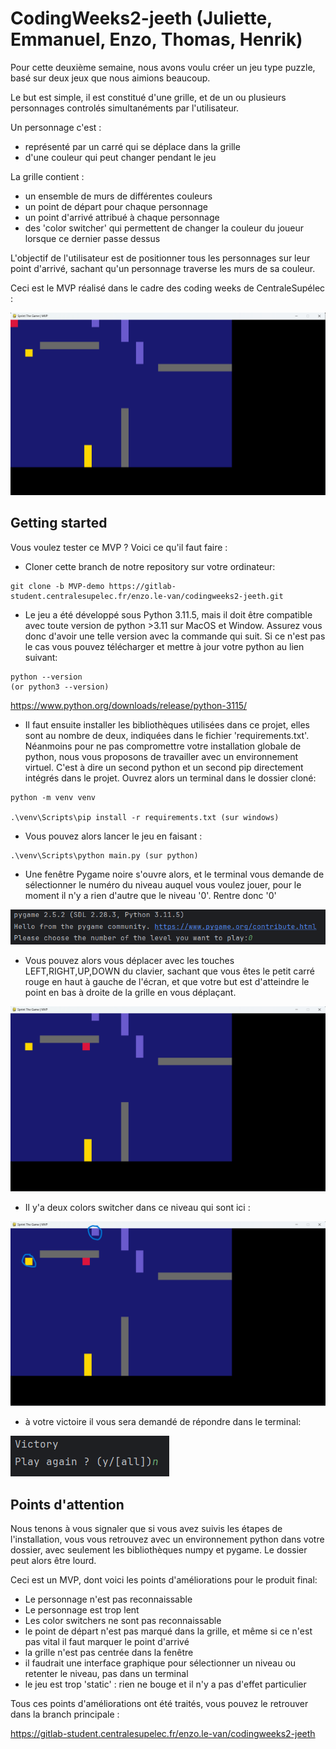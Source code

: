 # CodingWeeks2-jeeth (Juliette, Emmanuel, Enzo, Thomas, Henrik)

Pour cette deuxième semaine, nous avons voulu créer un jeu type puzzle, basé sur deux jeux que nous aimions beaucoup.

Le but est simple, il est constitué d'une grille, et de un ou plusieurs personnages controlés simultanéments par
l'utilisateur.

Un personnage c'est :

- représenté par un carré qui se déplace dans la grille
- d'une couleur qui peut changer pendant le jeu

La grille contient :

- un ensemble de murs de différentes couleurs
- un point de départ pour chaque personnage
- un point d'arrivé attribué à chaque personnage
- des 'color switcher' qui permettent de changer la couleur du joueur lorsque ce dernier passe dessus

L'objectif de l'utilisateur est de positionner tous les personnages sur leur point d'arrivé, sachant qu'un personnage
traverse les murs de sa couleur.

Ceci est le MVP réalisé dans le cadre des coding weeks de CentraleSupélec :

![](./illustrations/1.png)

## Getting started

Vous voulez tester ce MVP ? Voici ce qu'il faut faire :

- Cloner cette branch de notre repository sur votre ordinateur:

```
git clone -b MVP-demo https://gitlab-student.centralesupelec.fr/enzo.le-van/codingweeks2-jeeth.git
```

- Le jeu a été développé sous Python 3.11.5, mais il doit être compatible avec toute version de python >3.11 sur MacOS
  et
  Window. Assurez vous donc d'avoir une telle version avec la commande qui suit. Si ce n'est pas le cas vous pouvez
  télécharger et mettre à jour votre python au lien suivant:

```
python --version
(or python3 --version)
```

https://www.python.org/downloads/release/python-3115/

- Il faut ensuite installer les bibliothèques utilisées dans ce projet, elles sont au nombre de deux, indiquées dans le
  fichier 'requirements.txt'. Néanmoins pour ne pas compromettre votre installation globale de python, nous vous
  proposons de travailler avec un environnement virtuel. C'est à dire un second python et un second pip directement
  intégrés dans le projet. Ouvrez alors un terminal dans le dossier cloné:

```
python -m venv venv

.\venv\Scripts\pip install -r requirements.txt (sur windows)
```

- Vous pouvez alors lancer le jeu en faisant :

```
.\venv\Scripts\python main.py (sur python)
```

- Une fenêtre Pygame noire s'ouvre alors, et le terminal vous demande de sélectionner le numéro du niveau auquel vous
  voulez jouer, pour le moment il n'y a rien d'autre que le niveau '0'. Rentre donc '0'

![](./illustrations/0.png)

- Vous pouvez alors vous déplacer avec les touches LEFT,RIGHT,UP,DOWN du clavier, sachant que vous êtes le petit carré
  rouge en haut à gauche de l'écran, et que votre but est d'atteindre le point en bas à droite de la grille en vous
  déplaçant.

![](./illustrations/2.png)

- Il y'a deux colors switcher dans ce niveau qui sont ici :

![](./illustrations/5.png)

- à votre victoire il vous sera demandé de répondre dans le terminal:

![](./illustrations/4.png)

## Points d'attention

Nous tenons à vous signaler que si vous avez suivis les étapes de l'installation, vous vous retrouvez avec un
environnement python dans votre dossier, avec seulement les bibliothèques numpy et pygame. Le dossier peut alors être
lourd.

Ceci est un MVP, dont voici les points d'améliorations pour le produit final:

- Le personnage n'est pas reconnaissable
- Le personnage est trop lent
- Les color switchers ne sont pas reconnaissable
- le point de départ n'est pas marqué dans la grille, et même si ce n'est pas vital il faut marquer le point d'arrivé
- la grille n'est pas centrée dans la fenêtre
- il faudrait une interface graphique pour sélectionner un niveau ou retenter le niveau, pas dans un terminal
- le jeu est trop 'static' : rien ne bouge et il n'y a pas d'effet particulier

Tous ces points d'améliorations ont été traités, vous pouvez le retrouver dans la branch principale :

https://gitlab-student.centralesupelec.fr/enzo.le-van/codingweeks2-jeeth